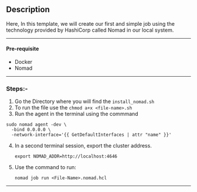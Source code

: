 ## Description

Here, In this template, we will create our first and simple job using the technology provided by HashiCorp called Nomad in our local system. 


---

#### Pre-requisite

* Docker 
* Nomad 


---

### Steps:-

1. Go the Directory where you will find the `install_nomad.sh`
2. To run the file use the `chmod a+x <file-name>.sh`
3. Run the agent in the terminal using the commmand

```
sudo nomad agent -dev \
  -bind 0.0.0.0 \
  -network-interface='{{ GetDefaultInterfaces | attr "name" }}'
```

4. In a second terminal session, export the cluster address.

    `export NOMAD_ADDR=http://localhost:4646`

5. Use the command to run: 
  
    `nomad job run <File-Name>.nomad.hcl`

---

